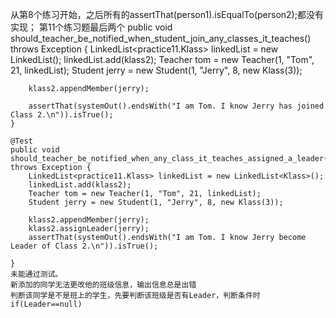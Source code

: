 从第8个练习开始，之后所有的assertThat(person1).isEqualTo(person2);都没有实现；
第11个练习题最后两个
 public void should_teacher_be_notified_when_student_join_any_classes_it_teaches() throws Exception {
        LinkedList<practice11.Klass> linkedList = new LinkedList<Klass>();
        linkedList.add(klass2);
        Teacher tom = new Teacher(1, "Tom", 21, linkedList);
        Student jerry = new Student(1, "Jerry", 8, new Klass(3));

        klass2.appendMember(jerry);

        assertThat(systemOut().endsWith("I am Tom. I know Jerry has joined Class 2.\n")).isTrue();
    }

    @Test
    public void should_teacher_be_notified_when_any_class_it_teaches_assigned_a_leader() throws Exception {
        LinkedList<practice11.Klass> linkedList = new LinkedList<Klass>();
        linkedList.add(klass2);
        Teacher tom = new Teacher(1, "Tom", 21, linkedList);
        Student jerry = new Student(1, "Jerry", 8, new Klass(3));

        klass2.appendMember(jerry);
        klass2.assignLeader(jerry);
        assertThat(systemOut().endsWith("I am Tom. I know Jerry become Leader of Class 2.\n")).isTrue();

    }
    未能通过测试。
    新添加的同学无法更改他的班级信息，输出信息总是出错
    判断该同学是不是班上的学生，先要判断该班级是否有Leader，判断条件时 if(Leader==null)